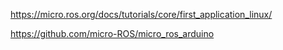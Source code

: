 https://micro.ros.org/docs/tutorials/core/first_application_linux/




https://github.com/micro-ROS/micro_ros_arduino
